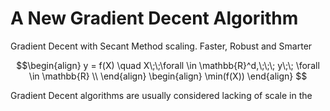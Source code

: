 # A New Gradient Decent Algorithm
Gradient Decent with Secant Method scaling. Faster, Robust and Smarter

```math
\begin{align}
y = f(X)   \quad      X\;\;\forall \in \mathbb{R}^d,\;\;\; y\;\; \forall \in \mathbb{R} \\
\end{align}
\begin{align}
\min(f(X))
\end{align}

```

Gradient Decent algorithms are usually considered lacking of scale in the 
